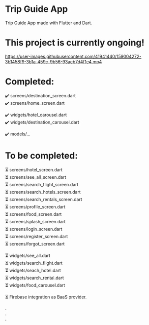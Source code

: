 # Trip Guide App

Trip Guide App made with Flutter and Dart.

# This project is currently ongoing!

https://user-images.githubusercontent.com/41941440/159004272-3b1458f9-3b1a-459c-9b56-93acb7d4f1e4.mp4

# Completed:  
  ✔️ screens/destination_screen.dart  
  ✔️ screens/home_screen.dart  
    
  ✔️ widgets/hotel_carousel.dart  
  ✔️ widgets/destination_carousel.dart  
    
  ✔️ models/...  
    
   
# To be completed:  
  ⏳ screens/hotel_screen.dart  
  ⏳ screens/see_all_screen.dart  
  ⏳ screens/search_flight_screen.dart  
  ⏳ screens/search_hotels_screen.dart  
  ⏳ screens/search_rentals_screen.dart  
  ⏳ screens/profile_screen.dart  
  ⏳ screens/food_screen.dart  
  ⏳ screens/splash_screen.dart  
  ⏳ screens/login_screen.dart  
  ⏳ screens/register_screen.dart  
  ⏳ screens/forgot_screen.dart  
  
  ⏳ widgets/see_all.dart  
  ⏳ widgets/search_flight.dart  
  ⏳ widgets/seach_hotel.dart  
  ⏳ widgets/search_rental.dart  
  ⏳ widgets/food_carousel.dart  
  
  ⏳ Firebase integration as BaaS provider.  
    
  .  
  .  
  .  
    
  
  

